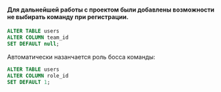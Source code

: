 #### Для дальнейшей работы с проектом были добавлены возможности не выбирать команду при регистрации.

```SQL
ALTER TABLE users
ALTER COLUMN team_id
SET DEFAULT null;
```

Автоматически назанчается роль босса команды:

```SQL
ALTER TABLE users
ALTER COLUMN role_id
SET DEFAULT 1;
```
